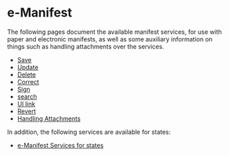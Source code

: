 # e-Manifest

The following pages document the available manifest services, for use with paper and electronic manifests, as well as
some auxiliary information on things such as handling attachments over the services.

- [Save](./save.md)
- [Update](./update.md)
- [Delete](./delete.md)
- [Correct](./correct.md)
- [Sign](./signing.md)
- [search](./search.md)
- [UI link](./ui-link.md)
- [Revert](./revert.md)
- [Handling Attachments](./manifest-attachments.md)

In addition, the following services are available for states:

- [e-Manifest Services for states](./states.md)
